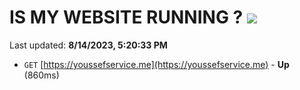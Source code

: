 # IS MY WEBSITE RUNNING ? [![](https://img.shields.io/static/v1?label=Sponsor&message=%E2%9D%A4&logo=GitHub&color=%23fe8e86)](https://github.com/sponsors/<username>)

Last updated: **8/14/2023, 5:20:33 PM**

- `GET` [https://youssefservice.me](https://youssefservice.me) - **Up** (860ms)
